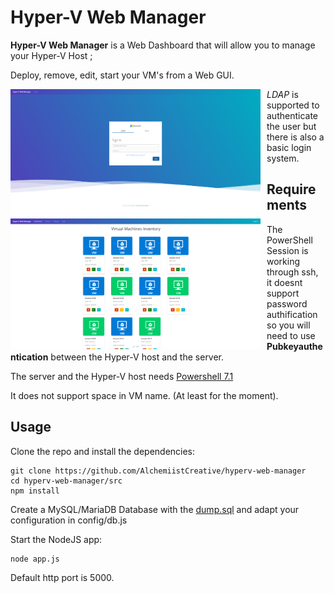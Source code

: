 # Hyper-V Web Manager
**Hyper-V Web Manager** is a Web Dashboard that will allow you to manage your Hyper-V Host ; 

Deploy, remove, edit, start your VM's from a Web GUI.

<img src="./img/hwm.login.png"
     style="float: left; margin-right: 10px;" width=400/>
<img src="./img/hwm.dashboard.png"
     style="float: left; margin-right: 10px;" width=400/>     
   
*LDAP* is supported to authenticate the user but there is also a basic login system.
## Requirements
The PowerShell Session is working through ssh, it doesnt support password authification so you will need to use **Pubkeyauthentication** between the Hyper-V host and the server.

The server and the Hyper-V host needs [Powershell 7.1](https://docs.microsoft.com/en-us/powershell/scripting/install/installing-powershell-core-on-linux?view=powershell-7.1)

It does not support space in VM name. (At least for the moment).

## Usage

Clone the repo and install the dependencies:
```
git clone https://github.com/AlchemiistCreative/hyperv-web-manager
cd hyperv-web-manager/src
npm install
```
Create a MySQL/MariaDB Database with the [dump.sql](./database/) and adapt your configuration in config/db.js

Start the NodeJS app:
```
node app.js
```
Default http port is 5000.
